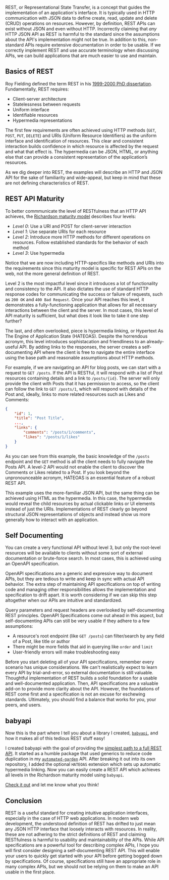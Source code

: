 REST, or Representational State Transfer, is a concept that guides the implementation of an application's interface. It is typically used in HTTP communication with JSON data to define create, read, update and delete (CRUD) operations on resources. However, by definition, REST APIs can exist without JSON and even without HTTP. Incorrectly claiming that _any_ HTTP JSON API as REST is harmful to the standard since the assumptions about the API's implementation might not be true. In addition to this, non-standard APIs require extensive documentation in order to be usable. If we correctly implement REST and use accurate terminology when discussing APIs, we can build applications that are much easier to use and maintain.

## Basics of REST

Roy Fielding defined the term REST in his [1999-2000 PhD dissertation](https://ics.uci.edu/~fielding/pubs/dissertation/rest_arch_style.htm). Fundamentally, REST requires:
  - Client-server architecture
  - Statelessness between requests
  - Uniform interface
  - Identifiable resources
  - Hypermedia representations

The first few requirements are often achieved using HTTP methods (`GET`, `POST`, `PUT`, `DELETE`) and URIs (Uniform Resource Identifiers) as the uniform interface and identification of resources. This clear and consistent interaction builds confidence in which resource is affected by the request and what that effect is. The hypermedia can be JSON, HTML, or anything else that can provide a consistent representation of the application’s resources. 

As we dig deeper into REST, the examples will describe an HTTP and JSON API for the sake of familiarity and wide-appeal, but keep in mind that these are not defining characteristics of REST.


## REST API Maturity

To better commmunicate the level of RESTfulness that an HTTP API achieves, the [Richardson maturity model](https://martinfowler.com/articles/richardsonMaturityModel.html) describes four levels:

- _Level 0_: Use a URI and POST for client-server interaction
- _Level 1_: Use separate URIs for each resource
- _Level 2_: Introduce more HTTP methods for different operations on resources. Follow established standards for the behavior of each method
- _Level 3_: Use hypermedia

Notice that we are now including HTTP-specifics like methods and URIs into the requirements since this maturity model is specific for REST APIs on the web, not the more general definition of REST.

Level 2 is the most impactful level since it introduces a lot of functionality and consistency to the API. It also dictates the use of standard HTTP response codes for communicating the success or failure of requests, such as `200 OK` and `400 Bad Request`. Once your API reaches this level, it demonstrates a fully-functioning application that allows for all necessary interactions between the client and the server. In most cases, this level of API maturity is sufficient, but what does it look like to take it one step further?

The last, and often overlooked, piece is hypermedia linking, or Hypertext As The Engine of Application State (HATEOAS). Despite the horrendous acronym, this level introduces sophistacation and friendliness to an already-useful API. By adding links to the responses, the server creates a self-documenting API where the client is free to navigate the entire interface using the base path and reasonable assumptions about HTTP methods.

For example, if we are navigating an API for blog posts, we can start with a request to `GET /posts`. If the API is RESTful, it will respond with a list of Post resources containing details and a link to `/posts/{id}`. The server will only provide the client with Posts that it has permission to access, so the client can follow the link to `GET /posts/1`, which will respond with details of the Post and, ideally, links to more related resources such as Likes and Comments:
```json
{
	"id": 1,
	"title": "Post Title",
	...,
	"links": {
		"comments": "/posts/1/comments",
		"likes": "/posts/1/likes"
	}
}
```

As you can see from this example, the basic knowledge of the `/posts` endpoint and the `GET` method is all the client needs to fully navigate the Posts API. A level-2 API would not enable the client to discover the Comments or Likes related to a Post. If you look beyond the unpronounceable acronym, HATEOAS is an essential feature of a robust REST API.

This example uses the more-familiar JSON API, but the same thing can be achieved using HTML as the hypermedia. In this case, the hypermedia would reveal the child resources by actual clickable links or UI elements instead of just the URIs. Implementations of REST clearly go beyond structural JSON representations of objects and instead show us more generally how to interact with an application.


## Self Documenting

You can create a very functional API without level 3, but only the root-level resources will be available to clients without some sort of external documentation or brute-force search. In most cases, this is achieved using an OpenAPI specification.

OpenAPI specifications are a generic and expressive way to document APIs, but they are tedious to write and keep in sync with actual API behavior. The extra step of maintaining API specifications on top of writing code and managing other responsibilities allows the implementation and specification to drift apart. It is worth considering if we can skip this step altogether when our APIs are intuitive and standardized.

Query parameters and request headers are overlooked by self-documenting REST principles. OpenAPI Specifications come out ahead in this aspect, but self-documenting APIs can still be very usable if they adhere to a few assumptions:
  - A resource's root endpoint (like `GET /posts`) can filter/search by any field of a Post, like title or author
  - There might be more fields that aid in querying like `order` and `limit`
  - User-friendly errors will make troubleshooting easy

Before you start deleting all of your API specifications, remember every scenario has unique considerations. We can't realistically expect to learn every API by trial-and-error, so external documentation is still valuable. Thoughtful implementation of REST builds a solid foundation for a usable and well-documented application. Then, API specifications are a valuable add-on to provide more clarity about the API. However, the foundations of REST come first and a specification is not an excuse for eschewing standards. Ultimately, you should find a balance that works for you, your peers, and users.


## babyapi

Now this is the part where I tell you about a library I created, [`babyapi`](https://github.com/calvinmclean/babyapi), and how it makes all of this tedious REST stuff easy!

I created babyapi with the goal of providing the [simplest path to a full REST API](https://dev.to/calvinmclean/the-easiest-way-to-create-a-rest-api-with-go-20bo). It started as a humble package that used generics to reduce code duplication in my [`automated-garden`](https://github.com/calvinmclean/automated-garden) API. After breaking it out into its own repository, I added the optional `HATEOAS` extension which sets up automatic hypermedia linking. Now you can easily create a REST API which achieves all levels in the Richardson maturity model using `babyapi`.

[Check it out](https://github.com/calvinmclean/babyapi/tree/main/examples/nested) and let me know what you think!


## Conclusion

REST is a useful standard for creating intuitive application interfaces, especially in the case of HTTP web applications. In modern web development, the understood definition of REST has drifted to just mean any JSON HTTP interface that loosely interacts with resources. In reality, these are not adhering to the strict definitions of REST and claiming RESTfulness is harmful to usability and maintainability of the APIs. While API specifications are a powerful tool for describing complex APIs, I hope you will first consider designing a self-documenting REST API. This will enable your users to quickly get started with your API before getting bogged down by specifications. Of course, specifications still have an appropriate role in many complex APIs, but we should not be relying on them to make an API usable in the first place.
